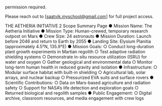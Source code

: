 permission required.

Please reach out to [saatvik.myschool@gmail.com] for full project access.

THE AETHERIA INITIATIVE 2
Scope Summary Page
● Mission Name: The Aetheria Initiative
● Mission Type: Human-crewed, temporary research outpost on Mars
● Crew Size: 24 astronauts
● Mission Duration: Launch before 2046 and return to Earth by 2055
● Landing Site: Elysium Planitia (approximately 4.5°N, 135.9°E)
● Mission Goals:
    ○ Conduct long-duration plant growth experiments in Martian regolith
    ○ Test adaptive radiation shielding systems
    ○ Demonstrate in-situ resource utilization (ISRU) for water and oxygen
    ○ Gather geological and environmental data
    ○ Monitor long-term human health in reduced gravity and isolation
● Infrastructure:
    ○ Modular surface habitat with built-in shielding
    ○ Agricultural lab, solar arrays, and nuclear backup
    ○ Pressurized EVA suits and surface rovers
● Scientific Contributions:
    ○ Data on Mars-based agriculture and radiation safety
    ○ Support for NASA’s life detection and exploration goals
    ○ Returned biological and regolith samples
● Public Engagement:
    ○ Digital archive, classroom resources, and media engagement with crew logs
    
